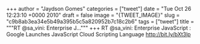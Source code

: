 
+++
author = "Jaydson Gomes"
categories = ["tweet"]
date = "Tue Oct 26 12:23:10 +0000 2010"
draft = false
image = "{TWEET_IMAGE}"
slug = "c9b8ab3ea34e5b49a395b5c5a820952b7c18c2b6"
tags = ["tweet"]
title = """RT @sa_vini: Enterprise J..."""
+++
RT @sa_vini: Enterprise JavaScript : Google Launches JavaScript Cloud Scripting Language http://bit.ly/bXt3lp
